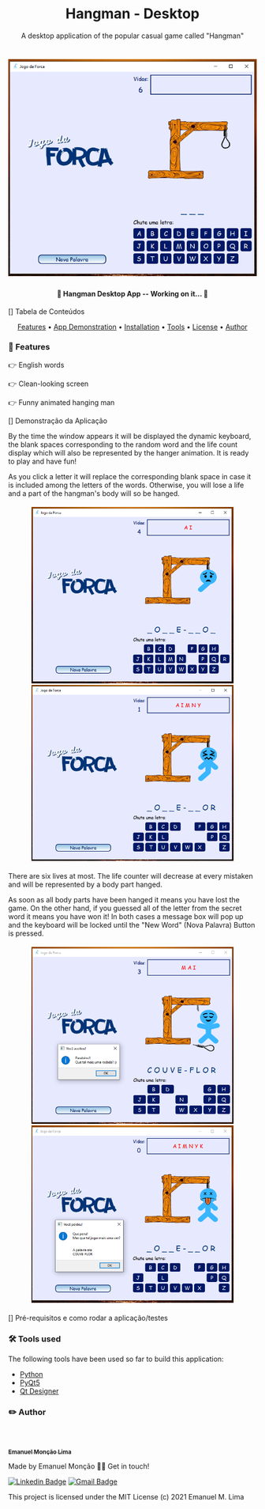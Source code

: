<h1 align="center"> Hangman - Desktop</h1>

<p align="center">A desktop application of the popular casual game called "Hangman"</p>

<h1 align="center">
<img src="screenshots\homescreen.PNG" width=600/>
</h1>


<h4 align="center"> 
	🚧  Hangman Desktop App -- Working on it...  🚧
</h4>


[] Tabela de Conteúdos
<p align="center">
 <a href="#features">Features</a> • 
 <a href="#app-demonstration">App Demonstration</a> • 
 <a href="#installation">Installation</a> • 
 <a href="#tools">Tools</a> • 
 <a href="#license">License</a> • 
 <a href="#author">Author</a>
</p>


### :memo: Features

:point_right: English words

:point_right: Clean-looking screen

:point_right: Funny animated hanging man


[] Demonstração da Aplicação

By the time the window appears it will be displayed the dynamic keyboard, the blank spaces corresponding to the random word and the life count display which will also be represented by the hanger animation. It is ready to play and have fun!

As you click a letter it will replace the corresponding blank space in case it is included among the letters of the words. Otherwise, you will lose a life and a part of the hangman's body will so be hanged.

<h4 align="center"> 
	<img src="screenshots\middlegame.PNG" width=410/>
    <img src="screenshots\almost_losing.PNG" width="410" />
</h4>

There are six lives at most. The life counter will decrease at every mistaken  and will be represented by a body part hanged.

As soon as all body parts have been hanged it means you have lost the game. On the other hand, if you guessed all of the letter from the secret word it means you have won it! In both cases a message box will pop up and the keyboard will be locked until the "New Word" (Nova Palavra) Button is pressed.

<h4 align="center"> 
	<img src="screenshots\won.PNG" width=410/>
    <img src="screenshots\lost.PNG" width="410" />
</h4>

[] Pré-requisitos e como rodar a aplicação/testes

### 🛠 Tools used

The following tools have been used so far to build this application:

- [Python](https://www.python.org/)
- [PyQt5](https://pypi.org/project/PyQt5/)
- [Qt Designer](https://build-system.fman.io/qt-designer-download)


### :pencil2: Author
</br>

<a href="https://github.com/e-moncao-lima">
 <img style="border-radius: 50%;" src="https://avatars.githubusercontent.com/u/63475219?s=460&u=fa6371e276f303265666cc50a98e40f215bf9c86&v=4" width="100px;" alt=""/>
 <br />
 <sub><b>Emanuel Monção Lima</b></sub></a>


Made by Emanuel Monção 👋🏽 Get in touch!

[![Linkedin Badge](https://img.shields.io/badge/-Emanuel-blue?style=flat-square&logo=Linkedin&logoColor=white&link=https://www.linkedin.com/in/emanuel-lima-139761133/)](https://www.linkedin.com/in/emanuel-lima-139761133/) 
[![Gmail Badge](https://img.shields.io/badge/-manumoncao@gmail.com-c14438?style=flat-square&logo=Gmail&logoColor=white&link=mailto:manumoncao@gmail.com)](mailto:manumoncao@gmail.com)


This project is licensed under the
MIT License (c) 2021 Emanuel M. Lima